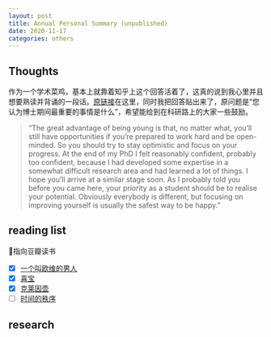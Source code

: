 ```yaml
---
layout: post
title: Annual Personal Summary (unpublished)
date: 2020-11-17
categories: others
---
```


## Thoughts

作为一个学术菜鸡，基本上就靠着知乎上这个回答活着了，这真的说到我心里并且想要熟读并背诵的一段话。[原链接](https://www.zhihu.com/question/419282956/answer/1505087049)在这里，同时我把回答贴出来了，原问题是“您认为博士期间最重要的事情是什么”，希望能给到在科研路上的大家一些鼓励。
><i class="fas fa-hand-holding-heart"></i>“The great advantage of being young is that, no matter what, you’ll still have opportunities if you’re prepared to work hard and be open-minded. So you should try to stay optimistic and focus on your progress. At the end of my PhD I felt reasonably confident, probably too confident, because I had developed some expertise in a somewhat difficult research area and had learned a lot of things. I hope you’ll arrive at a similar stage soon. As I probably told you before you came here, your priority as a student should be to realise your potential. Obviously everybody is different, but focusing on improving yourself is usually the safest way to be happy.”



## reading list
🔗指向豆瓣读书
- [x] [一个叫欧维的男人](https://book.douban.com/subject/33436278/)
- [x] [喜宝](https://book.douban.com/subject/1051797/)
- [x] [克莱因壶](https://book.douban.com/subject/33658616/)   
- [ ]  [时间的秩序](https://book.douban.com/subject/33424487/)

## research 
 
